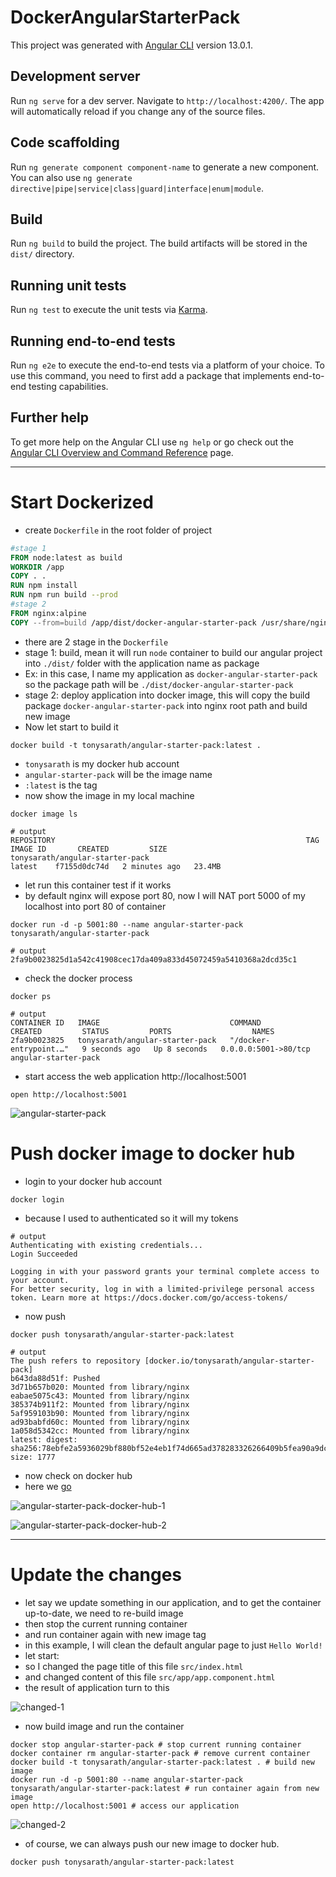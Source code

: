 # DockerAngularStarterPack

This project was generated with [Angular CLI](https://github.com/angular/angular-cli) version 13.0.1.

## Development server

Run `ng serve` for a dev server. Navigate to `http://localhost:4200/`. The app will automatically reload if you change any of the source files.

## Code scaffolding

Run `ng generate component component-name` to generate a new component. You can also use `ng generate directive|pipe|service|class|guard|interface|enum|module`.

## Build

Run `ng build` to build the project. The build artifacts will be stored in the `dist/` directory.

## Running unit tests

Run `ng test` to execute the unit tests via [Karma](https://karma-runner.github.io).

## Running end-to-end tests

Run `ng e2e` to execute the end-to-end tests via a platform of your choice. To use this command, you need to first add a package that implements end-to-end testing capabilities.

## Further help

To get more help on the Angular CLI use `ng help` or go check out the [Angular CLI Overview and Command Reference](https://angular.io/cli) page.

---

# Start Dockerized

- create `Dockerfile` in the root folder of project
```dockerfile
#stage 1
FROM node:latest as build
WORKDIR /app
COPY . .
RUN npm install
RUN npm run build --prod
#stage 2
FROM nginx:alpine
COPY --from=build /app/dist/docker-angular-starter-pack /usr/share/nginx/html
```
- there are 2 stage in the `Dockerfile`
- stage 1: build, mean it will run `node` container to build our angular project into `./dist/` folder with the application name as package
- Ex: in this case, I name my application as `docker-angular-starter-pack` so the package path will be `./dist/docker-angular-starter-pack`
- stage 2: deploy application into docker image, this will copy the build package `docker-angular-starter-pack` into nginx root path and build new image
- Now let start to build it
```shell
docker build -t tonysarath/angular-starter-pack:latest .
```
- `tonysarath` is my docker hub account
- `angular-starter-pack` will be the image name
- `:latest` is the tag
- now show the image in my local machine
```shell
docker image ls
```
```shell
# output
REPOSITORY                                                        TAG       IMAGE ID       CREATED         SIZE
tonysarath/angular-starter-pack                                   latest    f7155d0dc74d   2 minutes ago   23.4MB
```
- let run this container test if it works
- by default nginx will expose port 80, now I will NAT port 5000 of my localhost into port 80 of container 
```shell
docker run -d -p 5001:80 --name angular-starter-pack tonysarath/angular-starter-pack
```
```shell
# output
2fa9b0023825d1a542c41908cec17da409a833d45072459a5410368a2dcd35c1
```
- check the docker process
```shell
docker ps
```
```shell
# output
CONTAINER ID   IMAGE                             COMMAND                  CREATED         STATUS         PORTS                  NAMES
2fa9b0023825   tonysarath/angular-starter-pack   "/docker-entrypoint.…"   9 seconds ago   Up 8 seconds   0.0.0.0:5001->80/tcp   angular-starter-pack
```
- start access the web application http://localhost:5001
```shell
open http://localhost:5001
```

![angular-starter-pack](doc-assets/Screen_Shot_2021-11-22_at_9.41.09_PM.png)

# Push docker image to docker hub
- login to your docker hub account
```shell
docker login
```
- because I used to authenticated so it will my tokens
```shell
# output
Authenticating with existing credentials...
Login Succeeded

Logging in with your password grants your terminal complete access to your account. 
For better security, log in with a limited-privilege personal access token. Learn more at https://docs.docker.com/go/access-tokens/
```
- now push
```shell
docker push tonysarath/angular-starter-pack:latest
```
```shell
# output
The push refers to repository [docker.io/tonysarath/angular-starter-pack]
b643da88d51f: Pushed 
3d71b657b020: Mounted from library/nginx 
eabae5075c43: Mounted from library/nginx 
385374b911f2: Mounted from library/nginx 
5af959103b90: Mounted from library/nginx 
ad93babfd60c: Mounted from library/nginx 
1a058d5342cc: Mounted from library/nginx 
latest: digest: sha256:78ebfe2a5936029bf880bf52e4eb1f74d665ad378283326266409b5fea90a9dc size: 1777
```
- now check on docker hub
- here we [go](https://hub.docker.com/repository/docker/tonysarath/angular-starter-pack)

![angular-starter-pack-docker-hub-1](doc-assets/Screen_Shot_2021-11-22_at_9.49.15_PM.png)

![angular-starter-pack-docker-hub-2](doc-assets/Screen_Shot_2021-11-22_at_9.53.20_PM.png)

---

# Update the changes

- let say we update something in our application, and to get the container up-to-date, we need to re-build image
- then stop the current running container
- and run container again with new image tag
- in this example, I will clean the default angular page to just `Hello World!`
- let start:
- so I changed the page title of this file `src/index.html`
- and changed content of this file `src/app/app.component.html`
- the result of application turn to this

![changed-1](doc-assets/Screen_Shot_2021-11-22_at_10.07.50_PM.png)

- now build image and run the container
```shell
docker stop angular-starter-pack # stop current running container
docker container rm angular-starter-pack # remove current container
docker build -t tonysarath/angular-starter-pack:latest . # build new image
docker run -d -p 5001:80 --name angular-starter-pack tonysarath/angular-starter-pack:latest # run container again from new image
open http://localhost:5001 # access our application
```

![changed-2](doc-assets/Screen_Shot_2021-11-22_at_10.22.54_PM.png)

- of course, we can always push our new image to docker hub.
```shell
docker push tonysarath/angular-starter-pack:latest
```
